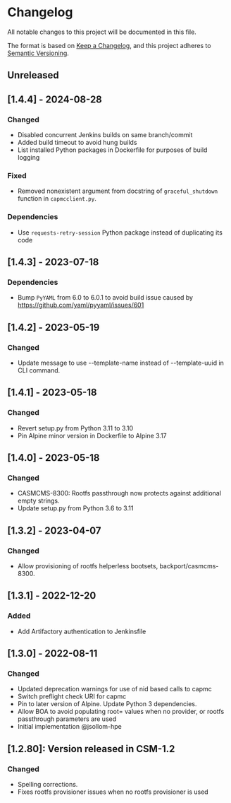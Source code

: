 # Changelog

All notable changes to this project will be documented in this file.

The format is based on [Keep a Changelog](https://keepachangelog.com/en/1.0.0/),
and this project adheres to [Semantic Versioning](https://semver.org/spec/v2.0.0.html).

## Unreleased

## [1.4.4] - 2024-08-28
### Changed
- Disabled concurrent Jenkins builds on same branch/commit
- Added build timeout to avoid hung builds
- List installed Python packages in Dockerfile for purposes of build logging
### Fixed
- Removed nonexistent argument from docstring of `graceful_shutdown` function
  in `capmcclient.py`.
### Dependencies
- Use `requests-retry-session` Python package instead of duplicating its code

## [1.4.3] - 2023-07-18
### Dependencies
- Bump `PyYAML` from 6.0 to 6.0.1 to avoid build issue caused by https://github.com/yaml/pyyaml/issues/601

## [1.4.2] - 2023-05-19
### Changed
- Update message to use --template-name instead of --template-uuid in CLI command.

## [1.4.1] - 2023-05-18
### Changed
- Revert setup.py from Python 3.11 to 3.10
- Pin Alpine minor version in Dockerfile to Alpine 3.17

## [1.4.0] - 2023-05-18
### Changed
- CASMCMS-8300: Rootfs passthrough now protects against additional empty strings.
- Update setup.py from Python 3.6 to 3.11

## [1.3.2] - 2023-04-07
### Changed
- Allow provisioning of rootfs helperless bootsets, backport/casmcms-8300.

## [1.3.1] - 2022-12-20
### Added
- Add Artifactory authentication to Jenkinsfile

## [1.3.0] - 2022-08-11
### Changed
- Updated deprecation warnings for use of nid based calls to capmc
- Switch preflight check URI for capmc
- Pin to later version of Alpine. Update Python 3 dependencies.
- Allow BOA to avoid populating root=<flag> values when no provider, or rootfs passthrough parameters are used
- Initial implementation @jsollom-hpe

## [1.2.80]: Version released in CSM-1.2
### Changed
- Spelling corrections.
- Fixes rootfs provisioner issues when no rootfs provisioner is used
